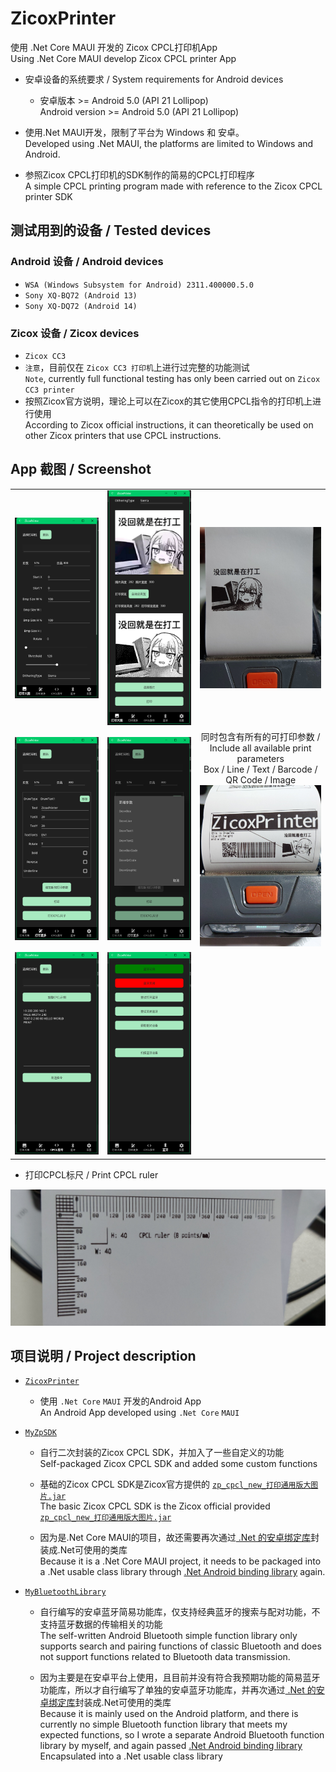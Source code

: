 # ZicoxPrinter

使用 .Net Core MAUI 开发的 Zicox CPCL打印机App
<br/>Using .Net Core MAUI develop Zicox CPCL printer App

- 安卓设备的系统要求 / System requirements for Android devices
    - 安卓版本 >= Android 5.0 (API 21 Lollipop)
    <br/>Android version >= Android 5.0 (API 21 Lollipop)

- 使用.Net MAUI开发，限制了平台为 Windows 和 安卓。
  <br/>Developed using .Net MAUI, the platforms are limited to Windows and Android.

- 参照Zicox CPCL打印机的SDK制作的简易的CPCL打印程序
  <br/>A simple CPCL printing program made with reference to the Zicox CPCL printer SDK

## 测试用到的设备 / Tested devices

### Android 设备 / Android devices

- ```WSA (Windows Subsystem for Android) 2311.400000.5.0```
- ```Sony XQ-BQ72 (Android 13)```
- ```Sony XQ-DQ72 (Android 14)``` 

### Zicox 设备 / Zicox devices

- ```Zicox CC3```
- ```注意```，目前仅在 ```Zicox CC3 打印机```上进行过完整的功能测试
  <br/>```Note```, currently full functional testing has only been carried out on ```Zicox CC3 printer```
- 按照Zicox官方说明，理论上可以在Zicox的其它使用CPCL指令的打印机上进行使用
  <br/>According to Zicox official instructions, it can theoretically be used on other Zicox printers that use CPCL instructions.

## App 截图 / Screenshot

<table>
  <tr>
    <td align="center">
      <img src="Sample/sample_01.png" alt="sample_01">
    </td>
    <td align="center">
      <img src="Sample/sample_02.png" alt="sample_02">
    </td>
    <td align="center">
      <img src="Sample/sample_02_01.jpg" alt="sample_02_01" width="400">
    </td>
  </tr>
  <tr>
    <td align="center">
      <img src="Sample/sample_03.png" alt="sample_03">
    </td>
    <td align="center">
      <img src="Sample/sample_04.png" alt="sample_04">
    </td>
    <td align="center">
      同时包含有所有的可打印参数 / Include all available print parameters
      <br/>
      Box / Line / Text / Barcode / QR Code / Image
      <br/>
      <img src="Sample/sample_03_04.jpg" alt="sample_03_04" width="400">
    </td>
  </tr>
  <tr>
    <td align="center">
      <img src="Sample/sample_07.png" alt="sample_07">
    </td>
    <td align="center">
      <img src="Sample/sample_05.png" alt="sample_05">
    </td>
    <!-- <td align="center">
      <img src="Sample/sample_06.png" alt="sample_06">
    </td> -->
  </tr>
</table>

- 打印CPCL标尺 / Print CPCL ruler
  <br/>

![Sample/sample_04_01.jpg](Sample/sample_04_01.jpg)

## 项目说明 / Project description

- [```ZicoxPrinter```](ZicoxPrinter)
    - 使用 ```.Net Core``` ```MAUI``` 开发的Android App 
    <br/>An Android App developed using ```.Net Core``` ```MAUI```

- [```MyZpSDK```](AndroidSoure/MyApplication/MyZpSDK)
    - 自行二次封装的Zicox CPCL SDK，并加入了一些自定义的功能
    <br/>Self-packaged Zicox CPCL SDK and added some custom functions

    - 基础的Zicox CPCL SDK是Zicox官方提供的 [```zp_cpcl_new_打印通用版大图片.jar```](AndroidSoure/MyApplication/MyZpSDK/libs/zp_cpcl_new_common_bigimage.jar)
    <br/>The basic Zicox CPCL SDK is the Zicox official provided [```zp_cpcl_new_打印通用版大图片.jar```](AndroidSoure/MyApplication/MyZpSDK/libs/zp_cpcl_new_common_bigimage.jar)

    - 因为是.Net Core MAUI的项目，故还需要再次通过[ .Net 的安卓绑定库](MyZpSDK)封装成.Net可使用的类库
    <br/>Because it is a .Net Core MAUI project, it needs to be packaged into a .Net usable class library through [.Net Android binding library](MyZpSDK) again.

- [```MyBluetoothLibrary```](AndroidSoure/MyApplication/mybluetoothlibrary)
    - 自行编写的安卓蓝牙简易功能库，仅支持经典蓝牙的搜索与配对功能，不支持蓝牙数据的传输相关的功能
    <br/>The self-written Android Bluetooth simple function library only supports search and pairing functions of classic Bluetooth and does not support functions related to Bluetooth data transmission.
    
    - 因为主要是在安卓平台上使用，且目前并没有符合我预期功能的简易蓝牙功能库，所以才自行编写了单独的安卓蓝牙功能库，并再次通过[ .Net 的安卓绑定库](MyBluetoothLibrary)封装成.Net可使用的类库
    <br/>Because it is mainly used on the Android platform, and there is currently no simple Bluetooth function library that meets my expected functions, so I wrote a separate Android Bluetooth function library by myself, and again passed [.Net Android binding library](MyBluetoothLibrary) Encapsulated into a .Net usable class library
